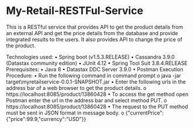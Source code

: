 # My-Retail-RESTFul-Service
This is a RESTful service that provides API to get the product details from an external API and get the price details from the database and provide integrated results to the users.
It also provides API to change the price of the product.

Technologies used:
	•	Spring boot (v1.5.3.RELEASE)
	•	Cassandra 3.9.0 (Datastax community edition)
	•	JUnit 4.12
	•	Spring Tool Suit 3.8.4.RELEASE
Prerequisites:
	•	Java 8
	•	Datastax DDC Server 3.9.0
	•	Postman
Execution Procedure:
	•	Run the following command in command prompt
		o	java -jar target\myretailservice-0.0.1-SNAPSHOT.jar
	•	Enter the following urls in the address bar of a web browser to get the product details.
		o	https://localhost:8085/product/13860428
	•	To access the get method open Postman enter the url in the address bar and select method PUT.
		o	https://localhost:8085/product/13860428
	•	The request to the PUT method must be sent in JSON format in message body.
		o	{"currentPrice":{"price":99.9,"currency":"USD"}}

